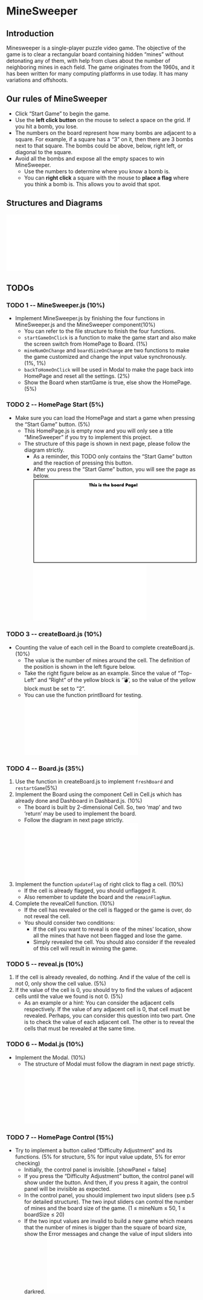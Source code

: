 # MineSweeper

## Introduction
Minesweeper is a single-player puzzle video game. The objective of the game is to clear a rectangular board containing hidden “mines” without detonating any of them, with help from clues about the number of neighboring mines in each field. The game originates from the 1960s, and it has been written for many computing platforms in use today. It has many variations and offshoots.
 

## Our rules of MineSweeper
* Click “Start Game” to begin the game.
* Use the **left click button** on the mouse to select a space on the grid. If you hit a bomb, you lose.
* The numbers on the board represent how many bombs are adjacent to a square. For example, if a square has a “3” on it, then there are 3 bombs next to that square. The bombs could be above, below, right left, or diagonal to the square.
* Avoid all the bombs and expose all the empty spaces to win MineSweeper.
    * Use the numbers to determine where you know a bomb is.
    * You can **right click** a square with the mouse to **place a flag** where you think a bomb is. This allows you to avoid that spot.

## Structures and Diagrams
![structure](img/structure.pdf)

## TODOs
### TODO 1 -- MineSweeper.js (10%)
* Implement MineSweeper.js by finishing the four functions in MineSweeper.js and the MineSweeper component(10%)
    - You can refer to the file structure to finish the four functions.
    - ```startGameOnClick``` is a function to make the game start and also make the screen switch from HomePage to Board. (1%)
    - ```mineNumOnChange``` and ```boardSizeOnChange``` are two functions to make the game customized and change the input value synchronously. (1%, 1%)
    - ```backToHomeOnClick``` will be used in Modal to make the page back into HomePage and reset all the settings. (2%)
    - Show the Board when startGame is true, else show the HomePage. (5%)

### TODO 2 -- HomePage Start (5%)
* Make sure you can load the HomePage and start a game when pressing the “Start Game” button. (5%)
    - This HomePage.js is empty now and you will only see a title “MineSweeper” if you try to implement this project.
    - The structure of this page is shown in next page, please follow the diagram strictly.
        - As a reminder, this TODO only contains the “Start Game” button and the reaction of pressing this button.
        - After you press the “Start Game” button, you will see the page as below.
        ![todo2](img/todo2.png)
        ![todo2_stru](img/todo2_stru.pdf)

### TODO 3 -- createBoard.js (10%)
* Counting the value of each cell in the Board to complete createBoard.js. (10%)
    - The value is the number of mines around the cell. The definition of the position is shown in the left figure below. 
    - Take the right figure below as an example. Since the value of “Top-Left” and “Right” of the yellow block is ‘💣’, so the value of the yellow block must be set to “2”.
    - You can use the function printBoard for testing.
    ![todo3](img/todo3.pdf)

### TODO 4 -- Board.js (35%)
1. Use the function in createBoard.js to implement ```freshBoard``` and ```restartGame```(5%)
2. Implement the Board using the component Cell in Cell.js which has already done and Dashboard in Dashbard.js. (10%)
    * The board is built by 2-dimensional Cell. So, two ‘map’ and two ’return’ may be used to implement the board.
    * Follow the diagram in next page strictly.
    ![todo4-1](img/todo4-1.pdf)
3. Implement the function ```updateFlag``` of right click to flag a cell. (10%)
    * If the cell is already flagged, you should unflagged it.
    * Also remember to update the board and the ```remainFlagNum```. 
4. Complete the revealCell function. (10%)
    * If the cell has revealed or the cell is flagged or the game is over, do not reveal the cell.
    * You should consider two conditions:
        - If the cell you want to reveal is one of the mines’ location, show all the mines that have not been flagged and lose the game.
        - Simply revealed the cell. You should also consider if the revealed of this cell will result in winning the game.

### TODO 5 -- reveal.js (10%)
1. If the cell is already revealed, do nothing. And if the value of the cell is not 0, only show the cell value. (5%)
2. If the value of the cell is 0, you should try to find the values of adjacent cells until the value we found is not 0. (5%)
    * As an example or a hint: You can consider the adjacent cells respectively. If the value of any adjacent cell is 0, that cell must be revealed. Perhaps, you can consider this question into two part. One is to check the value of each adjacent cell. The other is to reveal the cells that must be revealed at the same time.

### TODO 6 -- Modal.js (10%)
* Implement the Modal. (10%)
    - The structure of Modal must follow the diagram in next page strictly.
    ![todo6](img/todo6.pdf)

### TODO 7 -- HomePage Control (15%)
* Try to implement a button called “Difficulty Adjustment” and its functions. (5% for structure, 5% for input value update, 5% for error checking)
    * Initially, the control panel is invisible. [showPanel = false]
    * If you press the “Difficulty Adjustment” button, the control panel will show under the button. And then, if you press it again, the control panel will be invisible as expected.
    * In the control panel, you should implement two input sliders (see p.5 for detailed structure). The two input sliders can control the number of mines and the board size of the game. (1 ≤ mineNum ≤ 50, 1 ≤ boardSize ≤ 20)
    * If the two input values are invalid to build a new game which means that the number of mines is bigger than the square of board size, show the Error messages and change the value of input sliders into darkred.
    ![todo7](img/todo7.pdf)

### 